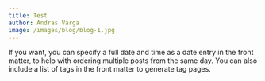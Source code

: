 ```yaml
---
title: Test
author: Andras Varga
image: /images/blog/blog-1.jpg
---
```


If you want, you can specify a full date and time as a date entry in the front matter, to help with ordering multiple posts from the same day. You can also include a list of tags in the front matter to generate tag pages.